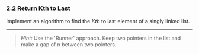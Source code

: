 
### 2.2 Return Kth to Last

Implement an algorithm to find the *Kth* to last element of a singly linked list.

---
> *Hint:* Use the 'Runner' approach. Keep two pointers in the list and make a gap of n between two pointers.